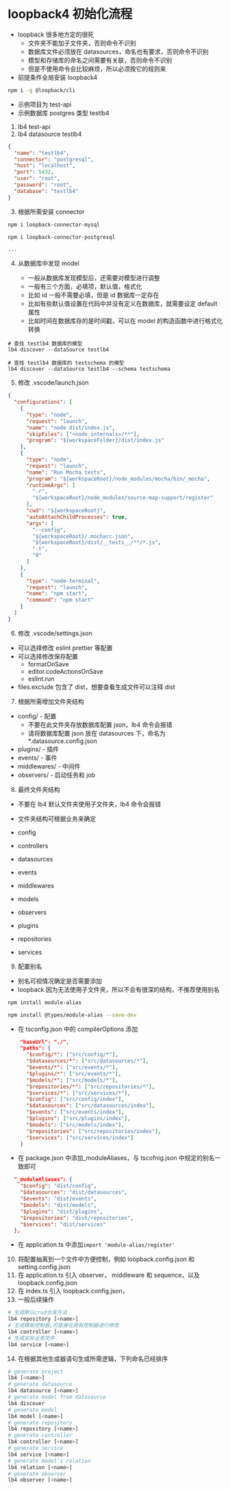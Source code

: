 # loopback4 初始化流程

- loopback 很多地方定的很死
  - 文件夹不能加子文件夹，否则命令不识别
  - 数据库文件必须放在 datasources，命名也有要求，否则命令不识别
  - 模型和存储库的命名之间需要有关联，否则命令不识别
  - 但是不使用命令会比较麻烦，所以必须按它的规则来
- 前提条件全局安装 loopback4

```sh
npm i -g @loopback/cli
```

- 示例项目为 test-api
- 示例数据库 postgres 类型 testlb4

1. lb4 test-api
2. lb4 datasource testlb4

```json
{
  "name": "testlb4",
  "connector": "postgresql",
  "host": "localhost",
  "port": 5432,
  "user": "root",
  "password": "root",
  "database": "testlb4"
}
```

3. 根据所需安装 connector

```sh
npm i loopback-connector-mysql

npm i loopback-connector-postgresql

...
```

4. 从数据库中发现 model

   - 一般从数据库发现模型后，还需要对模型进行调整
   - 一般有三个方面，必填项，默认值，格式化
   - 比如 id 一般不需要必填，但是 id 数据库一定存在
   - 比如有些默认值设置在代码中并没有定义在数据库，就需要设定 default 属性
   - 比如时间在数据库存的是时间戳，可以在 model 的构造函数中进行格式化转换

```
# 查找 testlb4 数据库的模型
lb4 discover --dataSource testlb4

# 查找 testlb4 数据库的 testschema 的模型
lb4 discover --dataSource testlb4 --schema testschema
```

5. 修改 .vscode/launch.json

```json
{
  "configurations": [
    {
      "type": "node",
      "request": "launch",
      "name": "node dist/index.js",
      "skipFiles": ["<node_internals>/**"],
      "program": "${workspaceFolder}/dist/index.js"
    },
    {
      "type": "node",
      "request": "launch",
      "name": "Run Mocha tests",
      "program": "${workspaceRoot}/node_modules/mocha/bin/_mocha",
      "runtimeArgs": [
        "-r",
        "${workspaceRoot}/node_modules/source-map-support/register"
      ],
      "cwd": "${workspaceRoot}",
      "autoAttachChildProcesses": true,
      "args": [
        "--config",
        "${workspaceRoot}/.mocharc.json",
        "${workspaceRoot}/dist/__tests__/**/*.js",
        "-t",
        "0"
      ]
    },
    {
      "type": "node-terminal",
      "request": "launch",
      "name": "npm start",
      "command": "npm start"
    }
  ]
}
```

6. 修改 .vscode/settings.json

- 可以选择修改 eslint prettier 等配置
- 可以选择修改保存配置
  - formatOnSave
  - editor.codeActionsOnSave
  - eslint.run
- files.exclude 包含了 dist，想要查看生成文件可以注释 dist

7. 根据所需增加文件夹结构

- config/ - 配置
  - 不要在此文件夹存放数据库配置 json，lb4 命令会报错
  - 请将数据库配置 json 放在 datasources 下，命名为\*.datasource.config.json
- plugins/ - 插件
- events/ - 事件
- middlewares/ - 中间件
- observers/ - 启动任务和 job

8. 最终文件夹结构

- 不要在 lb4 默认文件夹使用子文件夹，lb4 命令会报错
- 文件夹结构可根据业务来确定

- config
- controllers
- datasources
- events
- middlewares
- models
- observers
- plugins
- repositories
- services

9. 配置别名

- 别名可视情况确定是否需要添加
- loopback 因为无法使用子文件夹，所以不会有很深的结构，不推荐使用别名

```sh
npm install module-alias

npm install @types/module-alias --save-dev
```

- 在 tsconfig.json 中的 compilerOptions 添加

```json
    "baseUrl": "./",
    "paths": {
      "$config/*": ["src/config/*"],
      "$datasources/*": ["src/datasources/*"],
      "$events/*": ["src/events/*"],
      "$plugins/*": ["src/events/*"],
      "$models/*": ["src/models/*"],
      "$repositories/*": ["src/repositories/*"],
      "$services/*": ["src/services/*"],
      "$config": ["src/config/index"],
      "$datasources": ["src/datasources/index"],
      "$events": ["src/events/index"],
      "$plugins": ["src/plugins/index"],
      "$models": ["src/models/index"],
      "$repositories": ["src/repositories/index"],
      "$services": ["src/services/index"]
    }
```

- 在 package.json 中添加\_moduleAliases，与 tscofnig.json 中规定的别名一致即可

```json
  "_moduleAliases": {
    "$config": "dist/config",
    "$datasources": "dist/datasources",
    "$events": "dist/events",
    "$models": "dist/models",
    "$plugins": "dist/plugins",
    "$repositories": "dist/repositories",
    "$services": "dist/services"
  },
```

- 在 application.ts 中添加`import 'module-alias/register'`

10. 将配置抽离到一个文件中方便控制，例如 loopback.config.json 和 setting.config.json
11. 在 application.ts 引入 observer， middleware 和 sequence，以及 loopback.config.json
12. 在 index.ts 引入 loopback.config.json，
13. 一般后续操作

```sh
# 生成默认crud仓库方法
lb4 repository [<name>]
# 生成模板控制器,可直接在原有控制器进行修改
lb4 controller [<name>]
# 生成实际业务文件
lb4 service [<name>]
```

14. 在根据其他生成器语句生成所需逻辑，下列命名已经排序

```sh
# generate project
lb4 [<name>]
# generate datasource
lb4 datasource [<name>]
# generate model from datasource
lb4 discover
# generate model
lb4 model [<name>]
# generate repository
lb4 repository [<name>]
# generate controller
lb4 controller [<name>]
# generate service
lb4 service [<name>]
# generate model`s relation
lb4 relation [<name>]
# generate observer
lb4 observer [<name>]
```
